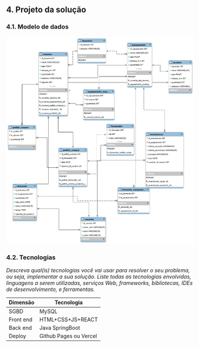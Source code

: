 ## 4. Projeto da solução

### 4.1. Modelo de dados

![alt text](./images/bd-sensorfix-atual.png)

### 4.2. Tecnologias

_Descreva qual(is) tecnologias você vai usar para resolver o seu problema, ou seja, implementar a sua solução. Liste todas as tecnologias envolvidas, linguagens a serem utilizadas, serviços Web, frameworks, bibliotecas, IDEs de desenvolvimento, e ferramentas._

| **Dimensão**   | **Tecnologia**  |
| ---            | ---             |
| SGBD           | MySQL           |
| Front end      | HTML+CSS+JS+REACT    |
| Back end       | Java SpringBoot |
| Deploy         | Github Pages ou Vercel   |

